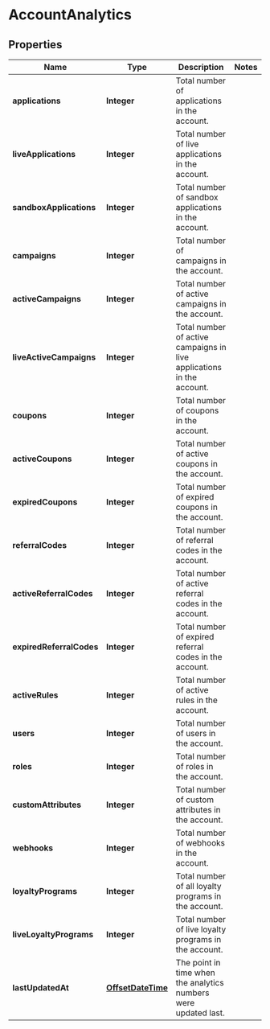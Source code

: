 

# AccountAnalytics

## Properties

Name | Type | Description | Notes
------------ | ------------- | ------------- | -------------
**applications** | **Integer** | Total number of applications in the account. | 
**liveApplications** | **Integer** | Total number of live applications in the account. | 
**sandboxApplications** | **Integer** | Total number of sandbox applications in the account. | 
**campaigns** | **Integer** | Total number of campaigns in the account. | 
**activeCampaigns** | **Integer** | Total number of active campaigns in the account. | 
**liveActiveCampaigns** | **Integer** | Total number of active campaigns in live applications in the account. | 
**coupons** | **Integer** | Total number of coupons in the account. | 
**activeCoupons** | **Integer** | Total number of active coupons in the account. | 
**expiredCoupons** | **Integer** | Total number of expired coupons in the account. | 
**referralCodes** | **Integer** | Total number of referral codes in the account. | 
**activeReferralCodes** | **Integer** | Total number of active referral codes in the account. | 
**expiredReferralCodes** | **Integer** | Total number of expired referral codes in the account. | 
**activeRules** | **Integer** | Total number of active rules in the account. | 
**users** | **Integer** | Total number of users in the account. | 
**roles** | **Integer** | Total number of roles in the account. | 
**customAttributes** | **Integer** | Total number of custom attributes in the account. | 
**webhooks** | **Integer** | Total number of webhooks in the account. | 
**loyaltyPrograms** | **Integer** | Total number of all loyalty programs in the account. | 
**liveLoyaltyPrograms** | **Integer** | Total number of live loyalty programs in the account. | 
**lastUpdatedAt** | [**OffsetDateTime**](OffsetDateTime.md) | The point in time when the analytics numbers were updated last. | 



